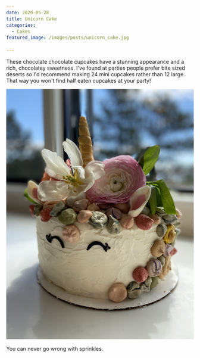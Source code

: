 ```yaml
---
date: 2020-05-28
title: Unicorn Cake
categories:
  - Cakes
featured_image: /images/posts/unicorn_cake.jpg

---
```

These chocolate chocolate cupcakes have a stunning appearance and a rich, chocolatey sweetness. I've found at parties people prefer bite sized deserts so I'd recommend making 24 mini cupcakes rather than 12 large. That way you won't find half eaten cupcakes at your party!

![Cupcakes](/images/posts/unicorn_cake.jpg)

You can never go wrong with sprinkles.
